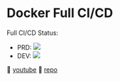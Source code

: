 # Docker Full CI/CD

Full CI/CD Status:
- PRD: <img src="https://gitlab.com/adv4000/myproject2/badges/main/pipeline.svg">
- DEV: <img src="https://gitlab.com/adv4000/myproject2/badges/dev/pipeline.svg">


🔗 [youtube](https://www.youtube.com/watch?v=R1a-1JYfiQA&list=PLg5SS_4L6LYuJxTrdU5vzBaVGlZko8Hsy&index=1)
🔗 [repo](https://gitlab.com/adv4000/myproject1.git)
